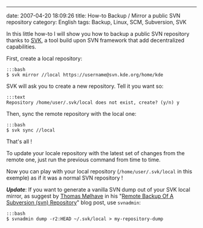 ---
date: 2007-04-20 18:09:26
title: How-to Backup / Mirror a public SVN repository
category: English
tags: Backup, Linux, SCM, Subversion, SVK

In this little how-to I will show you how to backup a public SVN repository
thanks to [SVK](http://svk.bestpractical.com), a tool build upon SVN framework
that add decentralized capabilities.

First, create a local repository:

    :::bash
    $ svk mirror //local https://username@svn.kde.org/home/kde

SVK will ask you to create a new repository. Tell it you want so:

    :::text
    Repository /home/user/.svk/local does not exist, create? (y/n) y

Then, sync the remote repository with the local one:

    :::bash
    $ svk sync //local

That's all !

To update your locale repository with the latest set of changes from the remote
one, just run the previous command from time to time.

Now you can play with your local repository (`/home/user/.svk/local` in this
exemple) as if it was a normal SVN repository !

**_Update_**: If you want to generate a vanilla SVN dump out of your SVK local
mirror, as suggest by [Thomas Mølhave](http://moelhave.dk) in his
"[Remote Backup Of A Subversion (svn) Repository](http://moelhave.dk/2006/07/remote-mirroring-a-subversion-svn-repository/)"
blog post, use `svnadmin`:

    :::bash
    $ svnadmin dump -r2:HEAD ~/.svk/local > my-repository-dump
